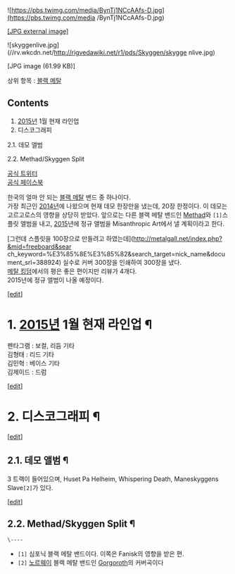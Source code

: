 ![https://pbs.twimg.com/media/BynTj1NCcAAfs-D.jpg](https://pbs.twimg.com/media
/BynTj1NCcAAfs-D.jpg)

[[JPG external image]](https://pbs.twimg.com/media/BynTj1NCcAAfs-D.jpg)

![skyggenlive.jpg](//rv.wkcdn.net/http://rigvedawiki.net/r1/pds/Skyggen/skygge
nlive.jpg)

[JPG image (61.99 KB)]

상위 항목 : [블랙 메탈](%EB%B8%94%EB%9E%99%20%EB%A9%94%ED%83%88.md)

## Contents

    

1. [2015년](2015%EB%85%84.md) 1월 현재 라인업 
2. 디스코그래피 
    

2.1. 데모 앨범

2.2. Methad/Skyggen Split

[공식 트위터](https://twitter.com/skyggen_metal)  
[공식 페이스북](https://www.facebook.com/skyggenmetal)

한국의 얼마 안 되는 [블랙 메탈](%EB%B8%94%EB%9E%99%20%EB%A9%94%ED%83%88.md) 밴드 중 하나이다.  
가장 최근인 [2014년](2014%EB%85%84.md)에 나왔으며 현재 데모 한장만을 냈는데, 20장 한정이다. 이 데모는
고르고로스의 영향을 상당히 받았다. 앞으로는 다른 블랙 메탈 밴드인 [Methad](Methad.md)와 `[1]`스플릿 앨범을 내고,
[2015](2015.md)년에 정규 앨범을 Misanthropic Art에서 낼 계획이라고 한다.

[그런데 스플릿을 100장으로 만들려고 하였는데](http://metalgall.net/index.php?&mid=freeboard&sear
ch_keyword=%E3%85%8E%E3%85%82&search_target=nick_name&document_srl=388924) 실수로
커버 300장을 인쇄하여 300장을 냈다.  
[메탈 킹덤](%EB%A9%94%ED%83%88%20%ED%82%B9%EB%8D%A4.md)에서의 평은 좋은 편이지만 리뷰가 4개다.  
2015년에 정규 앨범이 나올 예정이다.

[[edit](http://rigvedawiki.net/r1/wiki.php/Skyggen?action=edit&section=1)]

# 1. [2015년](2015%EB%85%84.md) 1월 현재 라인업 ¶

  

펜타그램 : 보컬, 리듬 기타  
김형태 : 리드 기타  
김민혁 : 베이스 기타  
김제이드 : 드럼

  

[[edit](http://rigvedawiki.net/r1/wiki.php/Skyggen?action=edit&section=2)]

# 2. 디스코그래피 ¶

  

[[edit](http://rigvedawiki.net/r1/wiki.php/Skyggen?action=edit&section=3)]

## 2.1. 데모 앨범 ¶

  
  

  

3 트랙이 들어있으며, Huset Pa Helheim, Whispering Death, Maneskyggens Slave`[2]`가 있다.

  

[[edit](http://rigvedawiki.net/r1/wiki.php/Skyggen?action=edit&section=4)]

## 2.2. Methad/Skyggen Split ¶

  
  

`\----`

  * `[1]` 심포닉 블랙 메탈 밴드이다. 이쪽은 Fanisk의 영향을 받은 편.
  * `[2]` [노르웨이](%EB%85%B8%EB%A5%B4%EC%9B%A8%EC%9D%B4.md) 블랙 메탈 밴드인 [Gorgoroth](Gorgoroth.md)의 커버곡이다

